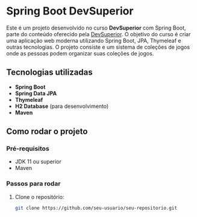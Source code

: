 # Spring Boot DevSuperior

Este é um projeto desenvolvido no curso **DevSuperior** com Spring Boot, parte do conteúdo oferecido pela [DevSuperior](https://devsuperior.com.br/). O objetivo do curso é criar uma aplicação web moderna utilizando Spring Boot, JPA, Thymeleaf e outras tecnologias. O projeto consiste e um sistema de coleções de jogos onde as pessoas podem organizar suas coleções de jogos.

## Tecnologias utilizadas

- **Spring Boot**
- **Spring Data JPA**
- **Thymeleaf**
- **H2 Database** (para desenvolvimento)
- **Maven**

## Como rodar o projeto

### Pré-requisitos
- JDK 11 ou superior
- Maven

### Passos para rodar

1. Clone o repositório:

   ```bash
   git clone https://github.com/seu-usuario/seu-repositorio.git
